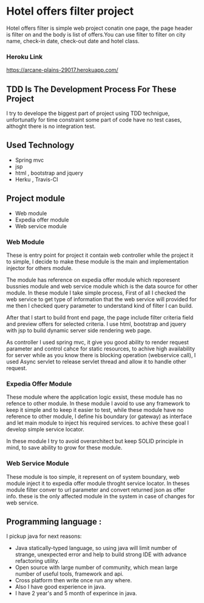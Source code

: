 # Hotel offers filter project
Hotel offers filter is simple web project conatin one page, the page header is filter on and the body is list of offers.You can use filter to filter on city name, check-in date, check-out date and hotel class.


### Heroku Link
https://arcane-plains-29017.herokuapp.com/

## TDD Is The Development Process For These Project
I try to develope the biggest part of project using TDD technigue, unfortunatly for time constraint some part of code have no test cases, althoght there is no integration test.

## Used Technology
* Spring mvc
* jsp
* html , bootstrap and jquery
* Herku , Travis-CI


## Project module
* Web module
* Expedia offer module
* Web service module

### Web Module

These is entry point for project it contain web controller while the project it to simple, I decide to make these module is the main and implementation injector for   others module. 

The module has reference on expedia offer module which reporesent bussnies module and web service module which is the data source for other module.
In these module I take simple process, First of all I checked the web service to get type of information that the web service will provided for me then I checked query parameter to understand kind of filter I can build.

After that I start to build front end page, the page include filter criteria field and preview offers for selected criteria.
I use html, bootstrap and jquery with jsp to build dynamic server side rendering web page.

As controller I used spring mvc, it give you good ability to render request parameter and control cahce for static resources, to achive high availability for server while as you know there is blocking operation (webservice call), I used Async servlet to release servlet thread and allow it to handle other request.

### Expedia Offer Module

These module where the application logic exsist, these module has no refence to other module. In these module I avoid to use any framework to keep it simple and to keep it easier to test, while these module have no reference to other module, I define his boundary (or gateway) as interface and let main module to inject his required services. to achive these goal I develop simple service locator.

In these module I try to avoid overarchitect but keep SOLID principle in mind, to save ability to grow for these module.


### Web Service Module
These module is too simple, it represent on of system boundary, web module inject it to expedia offer module throght service locator.
In theses module filter conver to url parameter and convert returned json as offer info. these is the only affected module in the system in case of changes for web service.

## Programming language :
I pickup java for next reasons:
*  Java statically-typed language, so using java will limit number of strange, unexpected error and help to build strong IDE with advance refactoring utility.
*  Open source with large number of community, which mean large number of useful tools, framework and api.
*  Cross platform then write once run any where.
*  Also I have good experience in java.
*  I have 2 year's and 5 month of experince in java.
		
